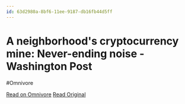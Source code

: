 ```yaml
---
id: 63d2980a-8bf6-11ee-9187-db16fb44d5ff
---
```


# A neighborhood's cryptocurrency mine: Never-ending noise - Washington Post
#Omnivore

[Read on Omnivore](https://omnivore.app/me/a-neighborhood-s-cryptocurrency-mine-never-ending-noise-washingt-18c091f231c)
[Read Original](https://www.washingtonpost.com/business/interactive/2022/cryptocurrency-mine-noise-homes-nc/)

